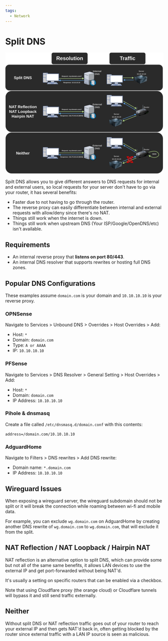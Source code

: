 ```yaml
---
tags:
  - Network
---
```


# Split DNS

![Split DNS](images/split_dns_nat_reflection.png)

Spilt DNS allows you to give different answers to DNS requests for internal and external users, so local requests for your server don't have to go via your router, it has several benefits:

- Faster due to not having to go through the router.
- The reverse proxy can easily differentiate between internal and external requests with allow/deny since there's no NAT.
- Things still work when the internet is down.
- Things still work when upstream DNS (Your ISP/Google/OpenDNS/etc) isn't available.

## Requirements

- An internal reverse proxy that **listens on port 80/443**.
- An internal DNS resolver that supports rewrites or hosting full DNS zones.

## Popular DNS Configurations

These examples assume `domain.com` is your domain and `10.10.10.10` is your reverse proxy.

### OPNSense

Navigate to Services > Unbound DNS > Overrides > Host Overrides > Add:

- Host: `*`
- Domain: `domain.com`
- Type: `A or AAAA`
- IP: `10.10.10.10`

### PFSense

Navigate to Services > DNS Resolver > General Setting > Host Overrides > Add:

- Host: `*`
- Domain: `domain.com`
- IP Address: `10.10.10.10`

### Pihole & dnsmasq

Create a file called `/etc/dnsmasq.d/domain.conf` with this contents:

```
address=/domain.com/10.10.10.10
```

### AdguardHome

Navigate to Filters > DNS rewrites > Add DNS rewrite:

- Domain name: `*.domain.com`
- IP Address: `10.10.10.10`

## Wireguard Issues

When exposing a wireguard server, the wireguard subdomain should not be split or it will break the connection while roaming between wi-fi and mobile data.

For example, you can exclude `wg.domain.com` on AdguardHome by creating another DNS rewrite of `wg.domain.com` to `wg.domain.com`, that will exclude it from the split.

## NAT Reflection / NAT Loopback / Hairpin NAT

NAT reflection is an alternative option to split DNS, which can provide some but not all of the same same benefits, it allows LAN devices to use the external IP and get port-forwarded without being NAT'd. 

It's usually a setting on specific routers that can be enabled via a checkbox.

Note that using Cloudflare proxy (the orange cloud) or Cloudflare tunnels will bypass it and still send traffic externally.

## Neither

Without split DNS or NAT reflection traffic goes out of your router to reach your external IP and then gets NAT'd back in, often getting blocked by the router since external traffic with a LAN IP source is seen as malicious.
